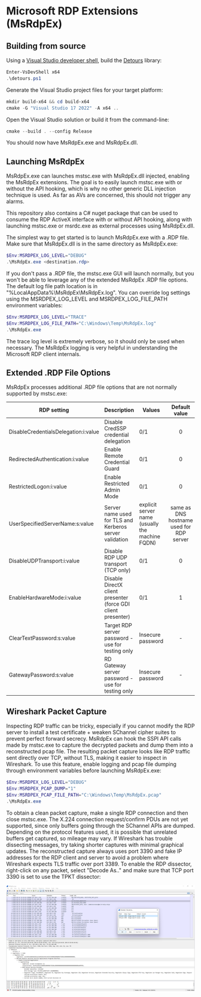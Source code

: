 # Microsoft RDP Extensions (MsRdpEx)

## Building from source

Using a [Visual Studio developer shell](https://www.powershellgallery.com/packages/VsDevShell), build the [Detours](https://github.com/Microsoft/Detours) library:

```powershell
Enter-VsDevShell x64
.\detours.ps1
```

Generate the Visual Studio project files for your target platform:

```powershell
mkdir build-x64 && cd build-x64
cmake -G "Visual Studio 17 2022" -A x64 ..
```

Open the Visual Studio solution or build it from the command-line:

```powershell
cmake --build . --config Release
```

You should now have MsRdpEx.exe and MsRdpEx.dll.

## Launching MsRdpEx

MsRdpEx.exe can launches mstsc.exe with MsRdpEx.dll injected, enabling the MsRdpEx extensions. The goal is to easily launch mstsc.exe with or without the API hooking, which is why no other generic DLL injection technique is used. As far as AVs are concerned, this should not trigger any alarms.

This repository also contains a C# nuget package that can be used to consume the RDP ActiveX interface with or without API hooking, along with launching mstsc.exe or msrdc.exe as external processes using MsRdpEx.dll.

The simplest way to get started is to launch MsRdpEx.exe with a .RDP file. Make sure that MsRdpEx.dll is in the same directory as MsRdpEx.exe:

```powershell
$Env:MSRDPEX_LOG_LEVEL="DEBUG"
.\MsRdpEx.exe <destination.rdp>
```

If you don't pass a .RDP file, the mstsc.exe GUI will launch normally, but you won't be able to leverage any of the extended MsRdpEx .RDP file options. The default log file path location is in "%LocalAppData%\MsRdpEx\MsRdpEx.log". You can override log settings using the MSRDPEX_LOG_LEVEL and MSRDPEX_LOG_FILE_PATH environment variables:

```powershell
$Env:MSRDPEX_LOG_LEVEL="TRACE"
$Env:MSRDPEX_LOG_FILE_PATH="C:\Windows\Temp\MsRdpEx.log"
.\MsRdpEx.exe
```

The trace log level is extremely verbose, so it should only be used when necessary. The MsRdpEx logging is very helpful in understanding the Microsoft RDP client internals.

## Extended .RDP File Options

MsRdpEx processes additional .RDP file options that are not normally supported by mstsc.exe: 

| RDP setting                        | Description            | Values                 | Default value          |
|------------------------------------|------------------------|------------------------|:----------------------:|
| DisableCredentialsDelegation:i:value | Disable CredSSP credential delegation | 0/1 | 0 |
| RedirectedAuthentication:i:value | Enable Remote Credential Guard | 0/1 | 0 |
| RestrictedLogon:i:value | Enable Restricted Admin Mode | 0/1 | 0 |
| UserSpecifiedServerName:s:value | Server name used for TLS and Kerberos server validation | explicit server name (usually the machine FQDN) | same as DNS hostname used for RDP server |
| DisableUDPTransport:i:value | Disable RDP UDP transport (TCP only) | 0/1 | 0 | 
| EnableHardwareMode:i:value | Disable DirectX client presenter (force GDI client presenter) | 0/1 | 1 |
| ClearTextPassword:s:value | Target RDP server password - use for testing only | Insecure password | - |
| GatewayPassword:s:value | RD Gateway server password - use for testing only | Insecure password | - |

## Wireshark Packet Capture

Inspecting RDP traffic can be tricky, especially if you cannot modify the RDP server to install a test certificate + weaken SChannel cipher suites to prevent perfect forward secrecy. MsRdpEx can hook the SSPI API calls made by mstsc.exe to capture the decrypted packets and dump them into a reconstructed pcap file. The resulting packet capture looks like RDP traffic sent directly over TCP, without TLS, making it easier to inspect in Wireshark. To use this feature, enable logging and pcap file dumping through environment variables before launching MsRdpEx.exe:

```powershell
$Env:MSRDPEX_LOG_LEVEL="DEBUG"
$Env:MSRDPEX_PCAP_DUMP="1"
$Env:MSRDPEX_PCAP_FILE_PATH="C:\Windows\Temp\MsRdpEx.pcap"
.\MsRdpEx.exe
```

To obtain a clean packet capture, make a single RDP connection and then close mstsc.exe. The X.224 connection request/confirm PDUs are not yet supported, since only buffers going through the SChannel APIs are dumped. Depending on the protocol features used, it is possible that unrelated buffers get captured, so mileage may vary. If Wireshark has trouble dissecting messages, try taking shorter captures with minimal graphical updates. The reconstructed capture always uses port 3390 and fake IP addresses for the RDP client and server to avoid a problem where Wireshark expects TLS traffic over port 3389. To enable the RDP dissector, right-click on any packet, select "Decode As.." and make sure that TCP port 3390 is set to use the TPKT dissector:

![MsRdpEx Packet Capture](./images/MsRdpEx_pcap.png)
